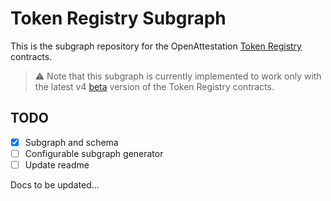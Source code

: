 # Token Registry Subgraph

This is the subgraph repository for the OpenAttestation [Token Registry](https://github.com/Open-Attestation/token-registry) contracts.

> ⚠️ Note that this subgraph is currently implemented to work only with the latest v4 [beta](https://github.com/Open-Attestation/token-registry/tree/beta) version of the Token Registry contracts.

## TODO
- [x] Subgraph and schema
- [ ] Configurable subgraph generator
- [ ] Update readme

Docs to be updated...
